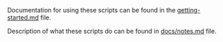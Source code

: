 Documentation for using these scripts can be found in the
[getting-started.md](/getting-started.md) file.

Description of what these scripts do can be found in
[docs/notes.md](docs/notes.md) file.
